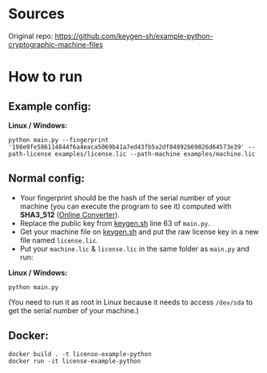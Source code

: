 # Sources
Original repo: https://github.com/keygen-sh/example-python-cryptographic-machine-files

# How to run
## Example config:

**Linux / Windows:**
```shell 
python main.py --fingerprint '198e9fe586114844f6a4eaca5069b41a7ed43fb5a2df84892b69826d64573e39' --path-license examples/license.lic --path-machine examples/machine.lic
```

## Normal config:  
* Your fingerprint should be the hash of the serial number of your machine (you can execute the program to see it) computed with **SHA3_512** ([Online Converter](https://emn178.github.io/online-tools/sha3_512.html)).  
* Replace the public key from [keygen.sh](keygen.sh) line 63 of `main.py`.
* Get your machine file on [keygen.sh](keygen.sh) and put the raw license key in a new file named `license.lic`.  
* Put your `machine.lic` & `license.lic` in the same folder as `main.py` and run:

**Linux / Windows:**
```shell
python main.py
```
(You need to run it as root in Linux because it needs to access `/dev/sda` to get the serial number of your machine.)

## Docker:
```shell
docker build . -t license-example-python
docker run -it license-example-python
```